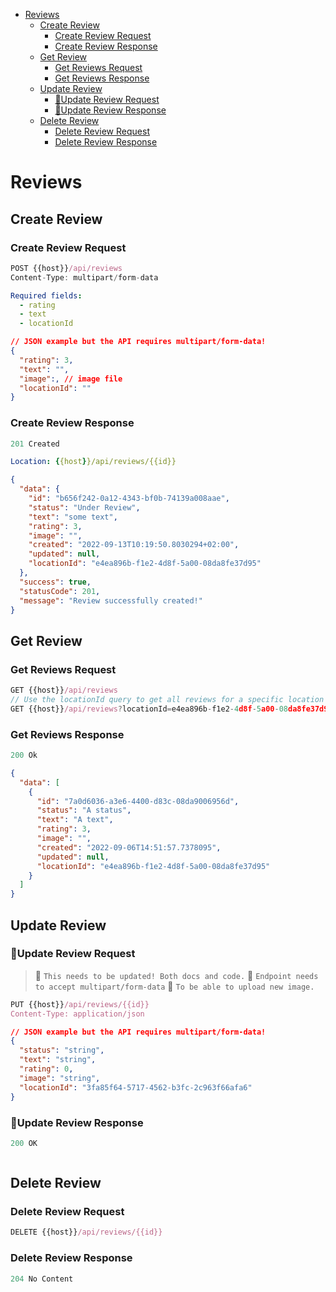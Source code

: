 - [Reviews](#reviews)
  - [Create Review](#create-review)
    - [Create Review Request](#create-review-request)
    - [Create Review Response](#create-review-response)
  - [Get Review](#get-review)
    - [Get Reviews Request](#get-reviews-request)
    - [Get Reviews Response](#get-reviews-response)
  - [Update Review](#update-review)
    - [🚧Update Review Request](#update-review-request)
    - [🚧Update Review Response](#update-review-response)
  - [Delete Review](#delete-review)
    - [Delete Review Request](#delete-review-request)
    - [Delete Review Response](#delete-review-response)

# Reviews

## Create Review

### Create Review Request

```js
POST {{host}}/api/reviews
Content-Type: multipart/form-data
```

```yml
Required fields:
  - rating
  - text
  - locationId
```

```json
// JSON example but the API requires multipart/form-data!
{
  "rating": 3,
  "text": "",
  "image":, // image file
  "locationId": ""
}
```

### Create Review Response

```js
201 Created
```

```yml
Location: {{host}}/api/reviews/{{id}}
```

```json
{
  "data": {
    "id": "b656f242-0a12-4343-bf0b-74139a008aae",
    "status": "Under Review",
    "text": "some text",
    "rating": 3,
    "image": "",
    "created": "2022-09-13T10:19:50.8030294+02:00",
    "updated": null,
    "locationId": "e4ea896b-f1e2-4d8f-5a00-08da8fe37d95"
  },
  "success": true,
  "statusCode": 201,
  "message": "Review successfully created!"
}
```

## Get Review

### Get Reviews Request

```js
GET {{host}}/api/reviews
// Use the locationId query to get all reviews for a specific location
GET {{host}}/api/reviews?locationId=e4ea896b-f1e2-4d8f-5a00-08da8fe37d95
```

### Get Reviews Response

```js
200 Ok
```

```json
{
  "data": [
    {
      "id": "7a0d6036-a3e6-4400-d83c-08da9006956d",
      "status": "A status",
      "text": "A text",
      "rating": 3,
      "image": "",
      "created": "2022-09-06T14:51:57.7378095",
      "updated": null,
      "locationId": "e4ea896b-f1e2-4d8f-5a00-08da8fe37d95"
    }
  ]
}
```

## Update Review

### 🚧Update Review Request

> 📢 `This needs to be updated! Both docs and code.`
> 📢 `Endpoint needs to accept multipart/form-data`
> 📢 `To be able to upload new image.`

```js
PUT {{host}}/api/reviews/{{id}}
Content-Type: application/json
```

```json
// JSON example but the API requires multipart/form-data!
{
  "status": "string",
  "text": "string",
  "rating": 0,
  "image": "string",
  "locationId": "3fa85f64-5717-4562-b3fc-2c963f66afa6"
}
```

### 🚧Update Review Response

```js
200 OK
```

```json

```

## Delete Review

### Delete Review Request

```js
DELETE {{host}}/api/reviews/{{id}}
```

### Delete Review Response

```js
204 No Content
```
